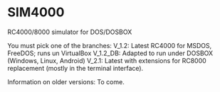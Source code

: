 # SIM4000
RC4000/8000 simulator for DOS/DOSBOX

You must pick one of the branches:
V_1.2: Latest RC4000 for MSDOS, FreeDOS; runs un VirtualBox
V_1.2_DB: Adapted to run under DOSBOX (Windows, Linux, Android)
V_2.1: Latest with extensions for RC8000 replacement (mostly in the terminal interface).

Information on older versions: To come.

